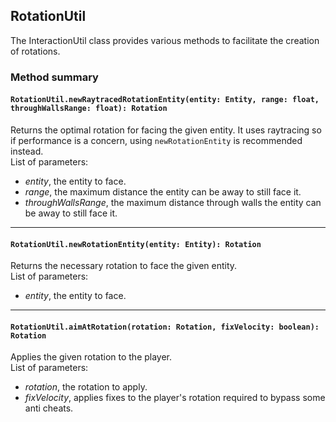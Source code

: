 ## RotationUtil

The InteractionUtil class provides various methods to facilitate the creation of rotations.

### Method summary

#### `RotationUtil.newRaytracedRotationEntity(entity: Entity, range: float, throughWallsRange: float): Rotation`
Returns the optimal rotation for facing the given entity. It uses raytracing so if performance is a concern, using `newRotationEntity` is recommended instead. <br>
List of parameters:
- *entity*, the entity to face.
- *range*, the maximum distance the entity can be away to still face it.
- *throughWallsRange*, the maximum distance through walls the entity can be away to still face it.

<hr>

#### `RotationUtil.newRotationEntity(entity: Entity): Rotation`
Returns the necessary rotation to face the given entity. <br>
List of parameters:
- *entity*, the entity to face.

<hr>

#### `RotationUtil.aimAtRotation(rotation: Rotation, fixVelocity: boolean): Rotation`
Applies the given rotation to the player. <br>
List of parameters:
- *rotation*, the rotation to apply.
- *fixVelocity*, applies fixes to the player's rotation required to bypass some anti cheats.
